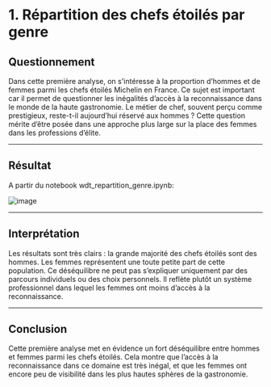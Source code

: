 
# 1. Répartition des chefs étoilés par genre

## Questionnement

Dans cette première analyse, on s'intéresse à la proportion d’hommes et de femmes parmi les chefs étoilés Michelin en France.
Ce sujet est important car il permet de questionner les inégalités d’accès à la reconnaissance dans le monde de la haute gastronomie. Le métier de chef, souvent perçu comme prestigieux, reste-t-il aujourd’hui réservé aux hommes ? Cette question mérite d’être posée dans une approche plus large sur la place des femmes dans les professions d’élite.

---


## Résultat

A partir du notebook wdt_repartition_genre.ipynb:

![image](https://github.com/user-attachments/assets/e00a8a29-070c-4534-b4e8-f4b18bd3fc80)


---

## Interprétation

Les résultats sont très clairs : la grande majorité des chefs étoilés sont des hommes.
Les femmes représentent une toute petite part de cette population. Ce déséquilibre ne peut pas s’expliquer uniquement par des parcours individuels ou des choix personnels. Il reflète plutôt un système professionnel dans lequel les femmes ont moins d’accès à la reconnaissance.

---

## Conclusion

Cette première analyse met en évidence un fort déséquilibre entre hommes et femmes parmi les chefs étoilés.
Cela montre que l’accès à la reconnaissance dans ce domaine est très inégal, et que les femmes ont encore peu de visibilité dans les plus hautes sphères de la gastronomie.
